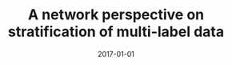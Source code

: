 ---
# Documentation: https://wowchemy.com/docs/managing-content/

title: A network perspective on stratification of multi-label data
subtitle: ''
summary: ''
authors:
- szymanski
- kajdanowicz
tags: []
categories: []
date: '2017-01-01'
lastmod: 2022-10-07T05:05:43Z
featured: false
draft: false

# Featured image
# To use, add an image named `featured.jpg/png` to your page's folder.
# Focal points: Smart, Center, TopLeft, Top, TopRight, Left, Right, BottomLeft, Bottom, BottomRight.
image:
  caption: ''
  focal_point: ''
  preview_only: false

# Projects (optional).
#   Associate this post with one or more of your projects.
#   Simply enter your project's folder or file name without extension.
#   E.g. `projects = ["internal-project"]` references `content/project/deep-learning/index.md`.
#   Otherwise, set `projects = []`.
projects: []
publishDate: '2022-10-07T05:05:42.300140Z'
publication_types:
- '1'
abstract: ''
publication: '*First International Workshop on Learning with Imbalanced Domains: Theory
  and Applications, 22 September 2017, ECML-PKDD, Skopje, Macedonia*'
links:
- name: URL
  url: http://proceedings.mlr.press/v74/
---